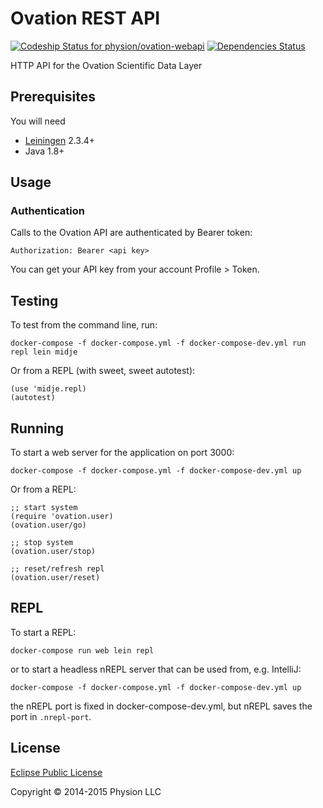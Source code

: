 # Ovation REST API

[ ![Codeship Status for physion/ovation-webapi](https://codeship.com/projects/5f378b10-5e1d-0133-8441-3a8f5e5e1065/status?branch=master)](https://codeship.com/projects/111263) [![Dependencies Status](https://jarkeeper.com/physion/ovation-webapi/status.svg)](https://jarkeeper.com/physion/ovation-webapi)

HTTP API for the Ovation Scientific Data Layer

## Prerequisites

You will need 

* [Leiningen][1] 2.3.4+
* Java 1.8+

[1]: https://github.com/technomancy/leiningen

## Usage

### Authentication
Calls to the Ovation API are authenticated by Bearer token:

 ```
 Authorization: Bearer <api key>
 ```

You can get your API key from your account Profile > Token.


## Testing

To test from the command line, run:

    docker-compose -f docker-compose.yml -f docker-compose-dev.yml run repl lein midje
    
Or from a REPL (with sweet, sweet autotest):

    (use 'midje.repl)
    (autotest)

## Running

To start a web server for the application on port 3000:

    docker-compose -f docker-compose.yml -f docker-compose-dev.yml up

Or from a REPL:
    
    ;; start system
    (require 'ovation.user)
    (ovation.user/go)
    
    ;; stop system
    (ovation.user/stop)
    
    ;; reset/refresh repl
    (ovation.user/reset)
    
    
## REPL

To start a REPL:

    docker-compose run web lein repl
   
or to start a headless nREPL server that can be used from, e.g. IntelliJ:

    docker-compose -f docker-compose.yml -f docker-compose-dev.yml up
    
the nREPL port is fixed in docker-compose-dev.yml, but nREPL saves the port in `.nrepl-port`.

## License

[Eclipse Public License](https://www.eclipse.org/legal/epl-v10.html)

Copyright © 2014-2015 Physion LLC
